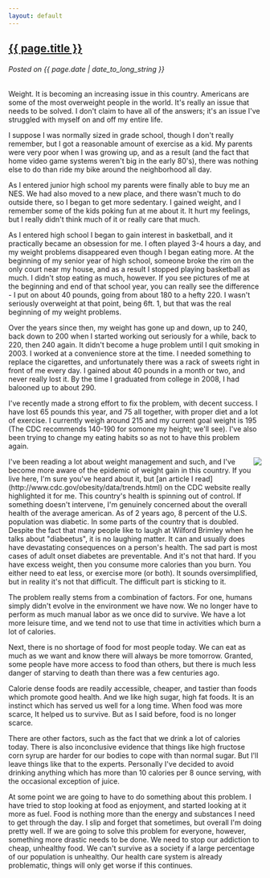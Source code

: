 ```yaml
---
layout: default
---
```

## <a href="{{ page.url }}">{{ page.title }}</a> ##
###### Posted on {{ page.date | date_to_long_string }} ######

Weight. It is becoming an increasing issue in this country. Americans are some 
of the most overweight people in the world. It's really an issue that needs to 
be solved. I don't claim to have all of the answers; it's an issue I've 
struggled with myself on and off my entire life. 

I suppose I was normally sized in grade school, though I don't really remember,
but I got a reasonable amount of exercise as a kid. My parents were very poor
when I was growing up, and as a result (and the fact that home video game
systems weren't big in the early 80's), there was nothing else to do than ride
my bike around the neighborhood all day. 

As I
entered junior high school my parents were finally able to buy me an NES. We
had also moved to a new place, and there wasn't much to do outside there, so
I began to get more sedentary. I gained weight, and I remember some of the
kids poking fun at me about it. It hurt my feelings, but I really didn't think
much of it or really care that much. 

As I entered high school I began to gain
interest in basketball, and it practically became an obsession for me. I often
played 3-4 hours a day, and my weight problems disappeared
even though I began eating more. At the beginning of my senior year of high
school, someone broke the rim on the only court near my house, and as a result
I stopped playing basketball as much. I didn't stop eating as much, however.
If you see pictures of me at the beginning and end of that school year, you can
really see the difference - I put on about 40 pounds, going from about 180 to
a hefty 220. I wasn't seriously overweight at that point, being 6ft. 1, but 
that was the real beginning of my weight problems.

Over the years since then, my weight has gone up and down, up to 240, back down
to 200 when I started working out seriously for a while, back to 220, then 240 
again. It didn't become a huge problem until I quit smoking in 2003. I worked
at a convenience store at the time. I needed something to replace the 
cigarettes, and unfortunately there was a rack of sweets right in front of me
every day.
I gained about 40 pounds in a month or two, and never really lost it. By the 
time I graduated from college in 2008, I had balooned up to about 290.

I've recently made a strong effort to fix the problem,
with decent success. I have lost 65 pounds this year, and 75 all together,
with proper diet and a lot of exercise. I currently weigh around 215 and my 
current goal weight is 195 (The CDC recommends 140-190 for somone my height;
we'll see). I've also been trying to change my eating habits so as not to have 
this problem again.

<img src="http://www.cdc.gov/obesity/data/animated_map_slides/map25.jpg" style="float:right">
I've been reading a lot about weight management and such, and
I've become more aware of the epidemic of weight gain in this country. If
you live here, I'm sure you've heard about it, but 
[an article I read](http://www.cdc.gov/obesity/data/trends.html) on the
CDC website really highlighted it for me. This country's health is spinning out
of control. If something doesn't intervene, I'm genuinely concerned about the
overall health of the average american. As of 2 years ago, 8 percent of the U.S.
population was diabetic. In some parts of the country that is doubled. Despite
the fact that many people like to laugh at Wilford Brimley when he talks about
"diabeetus", it is no laughing matter. It can and usually does have
devastating consequences on a person's health. The sad part is most cases of
adult onset diabetes are preventable. And it's not that hard. If you have 
excess weight, then you consume more calories than you burn. You either need
to eat less, or exercise more (or both). It sounds oversimplified, but in 
reality it's not that difficult. The difficult part is sticking to it.

The problem really stems from a combination of factors. For one, humans simply 
didn't evolve in the environment we have now. We no longer have to perform as 
much manual labor as we once did to survive. We have a lot more leisure time, 
and we tend not to use that time in activities which burn a lot of calories. 

Next, there is no shortage of food for most people today. We can eat as much as
we want and know there will always be more tomorrow. Granted, some people have
more access to food than others, but there is much less danger of starving to
death than there was a few centuries ago.

Calorie dense foods are readily accessible, cheaper, and tastier than foods
which promote good health. And we like high sugar, high fat foods. It is an
instinct which has served us well for a long time. When food was more scarce,
It helped us to survive. But as I said before, food is no longer scarce. 

There are other factors, such as the fact that we drink a lot of calories 
today. There is also inconclusive evidence that things like high fructose corn 
syrup are harder for our bodies to cope with than normal sugar. But I'll leave
things like that to the experts. Personally I've decided to avoid drinking
anything which has more than 10 calories per 8 ounce serving, with the occasional
exception of juice.

At some point we are going to have to do something about this problem. I have
tried to stop looking at food as enjoyment, and started looking at it more as
fuel. Food is nothing more than the energy and substances I need to get through
the day. I slip and forget that sometimes, but overall I'm doing pretty well.
If we are going to solve this problem for everyone, however, something more
drastic needs to be done. We need to stop our addiction to cheap, unhealthy food.
We can't survive as a society if a large percentage of our population is
unhealthy. Our health care system is already problematic, things will only get
worse if this continues.


